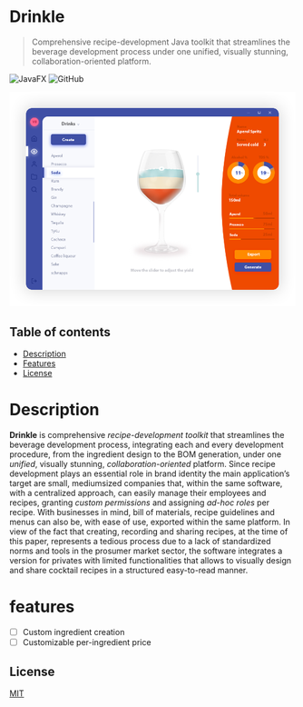 # Drinkle
> Comprehensive recipe-development Java toolkit that streamlines the beverage development
process under one unified, visually stunning, collaboration-oriented platform. 

![JavaFX](https://img.shields.io/badge/built%20with-JavaFX-orange.svg)
![GitHub](https://img.shields.io/github/license/espressoshock/vue-spritecore.svg)

<span style="display:block;text-align:center">
    <img src="./assets/drinkle-screenshot.png" alt="vue-spritecore logo">
</span>

## Table of contents
- [Description](#description)
- [Features](#features)
- [License](#license)

# Description

**Drinkle** is comprehensive _recipe-development toolkit_ that streamlines the beverage development
process, integrating each and every development procedure, from the ingredient design to the BOM
generation, under one _unified_, visually stunning, _collaboration-oriented_ platform. Since recipe
development plays an essential role in brand identity the main application’s target are small, mediumsized companies that, within the same software, with a centralized approach, can easily manage their
employees and recipes, granting _custom permissions_ and assigning _ad-hoc roles_ per recipe. With
businesses in mind, bill of materials, recipe guidelines and menus can also be, with ease of use, exported
within the same platform. In view of the fact that creating, recording and sharing recipes, at the time of
this paper, represents a tedious process due to a lack of standardized norms and tools in the prosumer
market sector, the software integrates a version for privates with limited functionalities that allows to
visually design and share cocktail recipes in a structured easy-to-read manner.


# features

- [ ] Custom ingredient creation
- [ ] Customizable per-ingredient price

## License

[MIT](http://opensource.org/licenses/MIT)
